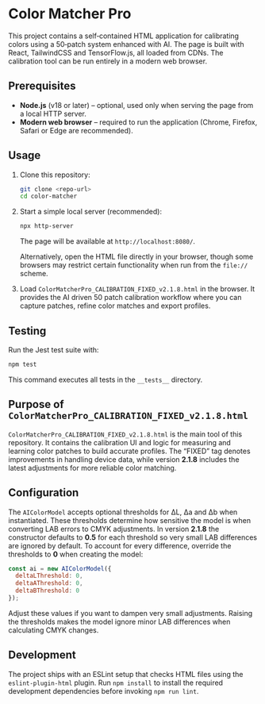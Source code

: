 # Color Matcher Pro

This project contains a self‑contained HTML application for calibrating
colors using a 50‑patch system enhanced with AI. The page is built with
React, TailwindCSS and TensorFlow.js, all loaded from CDNs. The calibration
tool can be run entirely in a modern web browser.

## Prerequisites

- **Node.js** (v18 or later) &ndash; optional, used only when serving the page
  from a local HTTP server.
- **Modern web browser** &ndash; required to run the application (Chrome,
  Firefox, Safari or Edge are recommended).

## Usage

1. Clone this repository:

   ```bash
   git clone <repo-url>
   cd color-matcher
   ```

2. Start a simple local server (recommended):

   ```bash
   npx http-server
   ```

   The page will be available at `http://localhost:8080/`.

   Alternatively, open the HTML file directly in your browser, though some
   browsers may restrict certain functionality when run from the `file://`
   scheme.

3. Load `ColorMatcherPro_CALIBRATION_FIXED_v2.1.8.html` in the browser. It
   provides the AI driven 50 patch calibration workflow where you can capture
   patches, refine color matches and export profiles.

## Testing

Run the Jest test suite with:

```bash
npm test
```

This command executes all tests in the `__tests__` directory.

## Purpose of `ColorMatcherPro_CALIBRATION_FIXED_v2.1.8.html`

`ColorMatcherPro_CALIBRATION_FIXED_v2.1.8.html` is the main tool of this
repository. It contains the calibration UI and logic for measuring and learning
color patches to build accurate profiles. The “FIXED” tag denotes improvements
in handling device data, while version **2.1.8** includes the latest adjustments
for more reliable color matching.

## Configuration

The `AIColorModel` accepts optional thresholds for ΔL, Δa and Δb when
instantiated. These thresholds determine how sensitive the model is when
converting LAB errors to CMYK adjustments. In version **2.1.8** the
constructor defaults to **0.5** for each threshold so very small LAB
differences are ignored by default. To account for every difference,
override the thresholds to **0** when creating the model:

```javascript
const ai = new AIColorModel({
  deltaLThreshold: 0,
  deltaAThreshold: 0,
  deltaBThreshold: 0
});
```

Adjust these values if you want to dampen very small adjustments. Raising the thresholds makes the model ignore minor LAB differences when calculating CMYK changes.

## Development

The project ships with an ESLint setup that checks HTML files using the
`eslint-plugin-html` plugin. Run `npm install` to install the required
development dependencies before invoking `npm run lint`.
